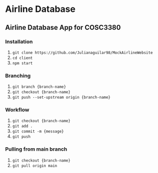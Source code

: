 # Airline Database

## Airline Database App for COSC3380

### Installation

1. `git clone https://github.com/Julianaguilar98/MockAirlineWebsite`
2. `cd client`
3. `npm start`

### Branching

1. `git branch {branch-name}`
2. `git checkout {branch-name}`
3. `git push --set-upstream origin {branch-name}`

### Workflow

1. `git checkout {branch-name}`
2. `git add .`
3. `git commit -m {message}`
4. `git push`

### Pulling from main branch

1. `git checkout {branch-name}`
2. `git pull origin main`


